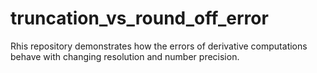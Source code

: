 # truncation_vs_round_off_error
Rhis repository demonstrates how the errors of derivative computations behave with changing resolution and number precision.
